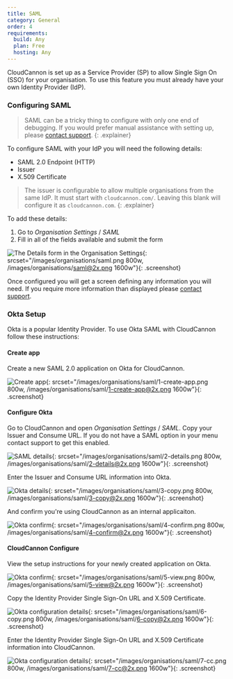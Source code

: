 ```yaml
---
title: SAML
category: General
order: 4
requirements:
  build: Any
  plan: Free
  hosting: Any
---
```


CloudCannon is set up as a Service Provider (SP) to allow Single Sign On (SSO) for your organisation. To use this feature you must already have your own Identity Provider (IdP).


### Configuring SAML

> SAML can be a tricky thing to configure with only one end of debugging. If you would prefer manual assistance with setting up, please [contact support](mailto:support@cloudcannon.com).
{: .explainer}

To configure SAML with your IdP you will need the following details:

- SAML 2.0 Endpoint (HTTP)
- Issuer
- X.509 Certificate

> The issuer is configurable to allow multiple organisations from the same IdP. It must start with `cloudcannon.com/`. Leaving this blank will configure it as `cloudcannon.com`.
{: .explainer}

To add these details:

1. Go to *Organisation Settings* / *SAML*
2. Fill in all of the fields available and submit the form

![The Details form in the Organisation Settings](/images/organisations/saml.png){: srcset="/images/organisations/saml.png 800w, /images/organisations/saml@2x.png 1600w"}{: .screenshot}

Once configured you will get a screen defining any information you will need. If you require more information than displayed please [contact support](mailto:support@cloudcannon.com).

### Okta Setup

Okta is a popular Identity Provider. To use Okta SAML with CloudCannon follow these instructions:

#### Create app

Create a new SAML 2.0 application on Okta for CloudCannon.

![Create app](/images/organisations/saml/1-create-app.png){: srcset="/images/organisations/saml/1-create-app.png 800w, /images/organisations/saml/1-create-app@2x.png 1600w"}{: .screenshot}

#### Configure Okta

Go to CloudCannon and open *Organisation Settings* / *SAML*. Copy your Issuer and Consume URL. If you do not have a SAML option in your menu contact support to get this enabled.

![SAML details](/images/organisations/saml/2-details.png){: srcset="/images/organisations/saml/2-details.png 800w, /images/organisations/saml/2-details@2x.png 1600w"}{: .screenshot}

Enter the Issuer and Consume URL information into Okta.

![Okta details](/images/organisations/saml/3-copy.png){: srcset="/images/organisations/saml/3-copy.png 800w, /images/organisations/saml/3-copy@2x.png 1600w"}{: .screenshot}

And confirm you're using CloudCannon as an internal applicaiton.

![Okta confirm](/images/organisations/saml/4-confirm.png){: srcset="/images/organisations/saml/4-confirm.png 800w, /images/organisations/saml/4-confirm@2x.png 1600w"}{: .screenshot}

#### CloudCannon Configure

View the setup instructions for your newly created application on Okta.

![Okta confirm](/images/organisations/saml/5-view.png){: srcset="/images/organisations/saml/5-view.png 800w, /images/organisations/saml/5-view@2x.png 1600w"}{: .screenshot}

Copy the Identity Provider Single Sign-On URL and X.509 Certificate.

![Okta configuration details](/images/organisations/saml/6-copy.png){: srcset="/images/organisations/saml/6-copy.png 800w, /images/organisations/saml/6-copy@2x.png 1600w"}{: .screenshot}

Enter the Identity Provider Single Sign-On URL and X.509 Certificate information into CloudCannon.

![Okta configuration details](/images/organisations/saml/7-cc.png){: srcset="/images/organisations/saml/7-cc.png 800w, /images/organisations/saml/7-cc@2x.png 1600w"}{: .screenshot}
